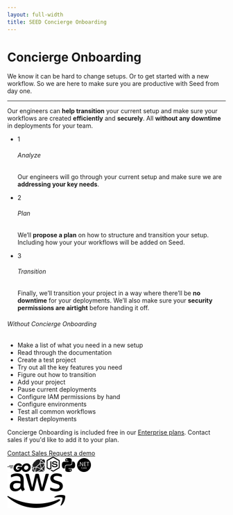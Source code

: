 ```yaml
---
layout: full-width
title: SEED Concierge Onboarding
---
```


<div class="concierge">

  <div class="header">
    <h1 class="title">Concierge Onboarding</h1>
    <p>We know it can be hard to change setups. Or to get started with a new workflow. So we are here to make sure you are productive with Seed from day one.</p>
  </div>

  <hr />

  <div class="what">
    <p>Our engineers can <b>help transition</b> your current setup and make sure your workflows are created <b>efficiently</b> and <b>securely</b>. All <b>without any downtime</b> in deployments for your team.</p>
  </div>

  <div class="comparison">
    <div class="new">
      <ul>
        <li>
          <span>1</span>
          <h6>Analyze</h6>
          <p>Our engineers will go through your current setup and make sure we are <b>addressing your key needs</b>.</p>
        </li>
        <li>
          <span>2</span>
          <h6>Plan</h6>
          <p>We’ll <b>propose a plan</b> on how to structure and transition your setup. Including how your your workflows will be added on Seed.</p>
        </li>
        <li>
          <span>3</span>
          <h6>Transition</h6>
          <p>Finally, we’ll transition your project in a way where there’ll be <b>no downtime</b> for your deployments. We’ll also make sure your <b>security permissions are airtight</b> before handing it off.</p>
        </li>
      </ul>
    </div>
    <div class="old">
      <h6>Without Concierge Onboarding</h6>
      <ul class="fa-ul">
        <li>
          <i class="fa-li fa fa-circle-thin"></i>
          Make a list of what you need in a new setup
        </li>
        <li>
          <i class="fa-li fa fa-circle-thin"></i>
          Read through the documentation
        </li>
        <li>
          <i class="fa-li fa fa-circle-thin"></i>
          Create a test project
        </li>
        <li>
          <i class="fa-li fa fa-circle-thin"></i>
          Try out all the key features you need
        </li>
        <li>
          <i class="fa-li fa fa-circle-thin"></i>
          Figure out how to transition
        </li>
        <li>
          <i class="fa-li fa fa-circle-thin"></i>
          Add your project
        </li>
        <li>
          <i class="fa-li fa fa-circle-thin"></i>
          Pause current deployments
        </li>
        <li>
          <i class="fa-li fa fa-circle-thin"></i>
          Configure IAM permissions by hand
        </li>
        <li>
          <i class="fa-li fa fa-circle-thin"></i>
          Configure environments
        </li>
        <li>
          <i class="fa-li fa fa-circle-thin"></i>
          Test all common workflows
        </li>
        <li>
          <i class="fa-li fa fa-circle-thin"></i>
          Restart deployments
        </li>
      </ul>
    </div>
  </div>

  <div class="closing">
    <p>Concierge Onboarding is included free in our <a href="/#pricing">Enterprise plans</a>. Contact sales if you'd like to add it to your plan.</p>
    <div class="controls">
      <a class="contact" href="mailto:{{ site.sales_email }}?subject=Concierge%20Onboarding">
        Contact Sales
      </a>
      <a class="demo" href="{{ site.console_url }}{{ site.request_demo }}">
        Request a demo
      </a>
    </div>
    <div class="platforms">
      <div>
        <img title="Go" height="20" src="assets/go-logo.png" />
        <img title="Ruby" width="30" src="assets/ruby-logo.png" />
        <img title="Node.js" width="31" src="assets/node-logo.png" />
        <img title="Python" width="31" src="assets/python-logo.png" />
        <img title=".NET Core" width="32" src="assets/dotnet-logo.png" />
      </div>
      <div>
        <img title="AWS" width="134" src="assets/aws-logo.png" />
      </div>
    </div>
  </div>

</div>
